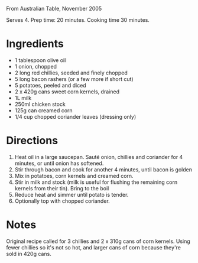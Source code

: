 From Australian Table, November 2005

Serves 4. Prep time: 20 minutes. Cooking time 30 minutes.

# Ingredients

* 1 tablespoon olive oil
* 1 onion, chopped
* 2 long red chillies, seeded and finely chopped
* 5 long bacon rashers (or a few more if short cut)
* 5 potatoes, peeled and diced
* 2 x 420g cans sweet corn kernels, drained
* 1L milk
* 250ml chicken stock
* 125g can creamed corn
* 1/4 cup chopped coriander leaves (dressing only)

# Directions

1. Heat oil in a large saucepan. Sauté onion, chillies and coriander for 4 minutes, or until onion has softened.
2. Stir through bacon and cook for another 4 minutes, until bacon is golden
3. Mix in potatoes, corn kernels and creamed corn.
4. Stir in milk and stock (milk is useful for flushing the remaining corn kernels from their tin). Bring to the boil
4. Reduce heat and simmer until potato is tender.
5. Optionally top with chopped coriander.


# Notes

Original recipe called for 3 chillies and 2 x 310g cans of corn kernels. Using fewer chillies so it's not so hot, and larger cans of corn because they're sold in 420g cans.